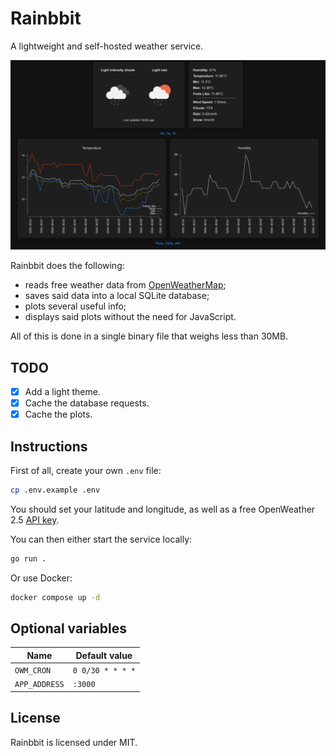 # Rainbbit
A lightweight and self-hosted weather service.

![Desktop screenshot](/screenshots/desktop.png "Desktop")

Rainbbit does the following:
* reads free weather data from [OpenWeatherMap](https://openweathermap.org/);
* saves said data into a local SQLite database;
* plots several useful info;
* displays said plots without the need for JavaScript.

All of this is done in a single binary file that weighs less than 30MB.

## TODO
- [x] Add a light theme.
- [x] Cache the database requests.
- [x] Cache the plots.

## Instructions
First of all, create your own `.env` file:
```sh
cp .env.example .env
```

You should set your latitude and longitude, as well as a free OpenWeather 2.5 [API key](https://home.openweathermap.org/api_keys).

You can then either start the service locally:
```sh
go run .
```

Or use Docker:
```sh
docker compose up -d
```

## Optional variables
 Name        | Default value
-------------|----------------
`OWM_CRON`   |`0 0/30 * * * *`
`APP_ADDRESS`|`:3000`

## License
Rainbbit is licensed under MIT.
